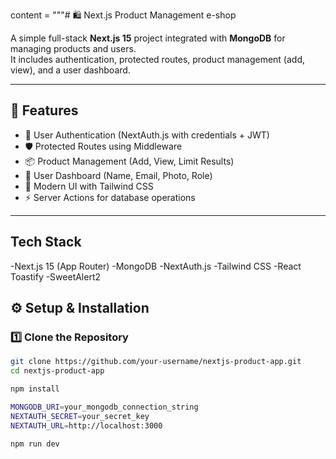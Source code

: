 content = """# 🛍️ Next.js Product Management e-shop

A simple full-stack **Next.js 15** project integrated with **MongoDB** for managing products and users.  
It includes authentication, protected routes, product management (add, view), and a user dashboard.  

---

## 🚀 Features
- 🔐 User Authentication (NextAuth.js with credentials + JWT)
- 🛡️ Protected Routes using Middleware
- 📦 Product Management (Add, View, Limit Results)
- 👤 User Dashboard (Name, Email, Photo, Role)
- 🎨 Modern UI with Tailwind CSS
- ⚡ Server Actions for database operations

---

## Tech Stack

-Next.js 15 (App Router)
-MongoDB
-NextAuth.js
-Tailwind CSS
-React Toastify
-SweetAlert2

## ⚙️ Setup & Installation

### 1️⃣ Clone the Repository
```bash
git clone https://github.com/your-username/nextjs-product-app.git
cd nextjs-product-app

npm install

MONGODB_URI=your_mongodb_connection_string
NEXTAUTH_SECRET=your_secret_key
NEXTAUTH_URL=http://localhost:3000

npm run dev

